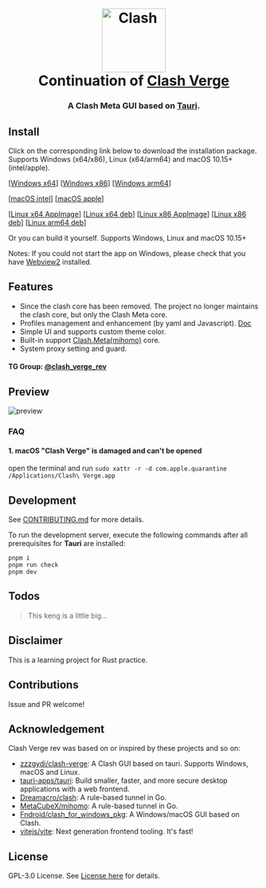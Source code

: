 <h1 align="center">
  <img src="./src/assets/image/logo.png" alt="Clash" width="128" />
  <br>
  Continuation of <a href="https://github.com/zzzgydi/clash-verge">Clash Verge</a>
  <br>
</h1>

<h3 align="center">
A Clash Meta GUI based on <a href="https://github.com/tauri-apps/tauri">Tauri</a>.
</h3>

## Install

Click on the corresponding link below to download the installation package. Supports Windows (x64/x86), Linux (x64/arm64) and macOS 10.15+ (intel/apple).

[[Windows x64](https://github.com/i-panel/clash-verge-rev/releases/download/v1.5.0/Clash.Verge_1.5.0_x64-setup.exe)]
[[Windows x86](https://github.com/i-panel/clash-verge-rev/releases/download/v1.5.0/Clash.Verge_1.5.0_x86-setup.exe)]
[[Windows arm64](https://github.com/i-panel/clash-verge-rev/releases/download/v1.5.0/Clash.Verge_1.5.0_arm64-setup.exe)]

[[macOS intel](https://github.com/i-panel/clash-verge-rev/releases/download/v1.5.0/Clash.Verge_1.5.0_x64.dmg)]
[[macOS apple](https://github.com/i-panel/clash-verge-rev/releases/download/v1.5.0/Clash.Verge_1.5.0_aarch64.dmg)]

[[Linux x64 AppImage](https://github.com/i-panel/clash-verge-rev/releases/download/v1.5.0/clash-verge_1.5.0_amd64.AppImage)]
[[Linux x64 deb](https://github.com/i-panel/clash-verge-rev/releases/download/v1.5.0/clash-verge_1.5.0_amd64.deb)]
[[Linux x86 AppImage](https://github.com/i-panel/clash-verge-rev/releases/download/v1.5.0/clash-verge_1.5.0_i386.AppImage)]
[[Linux x86 deb](https://github.com/i-panel/clash-verge-rev/releases/download/v1.5.0/clash-verge_1.5.0_i386.deb)]
[[Linux arm64 deb](https://github.com/i-panel/clash-verge-rev/releases/download/v1.5.0/clash-verge_1.5.0_arm64.deb)]

Or you can build it yourself. Supports Windows, Linux and macOS 10.15+

Notes: If you could not start the app on Windows, please check that you have [Webview2](https://developer.microsoft.com/en-us/microsoft-edge/webview2/#download-section) installed.

## Features

- Since the clash core has been removed. The project no longer maintains the clash core, but only the Clash Meta core.
- Profiles management and enhancement (by yaml and Javascript). [Doc](https://clash-verge-rev.github.io)
- Simple UI and supports custom theme color.
- Built-in support [Clash.Meta(mihomo)](https://github.com/MetaCubeX/mihomo) core.
- System proxy setting and guard.

#### TG Group: [@clash_verge_rev](https://t.me/clash_verge_rev)

## Preview

![preview](./docs/preview.gif)

### FAQ

#### 1. **macOS** "Clash Verge" is damaged and can't be opened

open the terminal and run `sudo xattr -r -d com.apple.quarantine /Applications/Clash\ Verge.app`

## Development

See [CONTRIBUTING.md](./CONTRIBUTING.md) for more details.

To run the development server, execute the following commands after all prerequisites for **Tauri** are installed:

```shell
pnpm i
pnpm run check
pnpm dev
```

## Todos

> This keng is a little big...

## Disclaimer

This is a learning project for Rust practice.

## Contributions

Issue and PR welcome!

## Acknowledgement

Clash Verge rev was based on or inspired by these projects and so on:

- [zzzgydi/clash-verge](https://github.com/zzzgydi/clash-verge): A Clash GUI based on tauri. Supports Windows, macOS and Linux.
- [tauri-apps/tauri](https://github.com/tauri-apps/tauri): Build smaller, faster, and more secure desktop applications with a web frontend.
- [Dreamacro/clash](https://github.com/Dreamacro/clash): A rule-based tunnel in Go.
- [MetaCubeX/mihomo](https://github.com/MetaCubeX/mihomo): A rule-based tunnel in Go.
- [Fndroid/clash_for_windows_pkg](https://github.com/Fndroid/clash_for_windows_pkg): A Windows/macOS GUI based on Clash.
- [vitejs/vite](https://github.com/vitejs/vite): Next generation frontend tooling. It's fast!

## License

GPL-3.0 License. See [License here](./LICENSE) for details.
